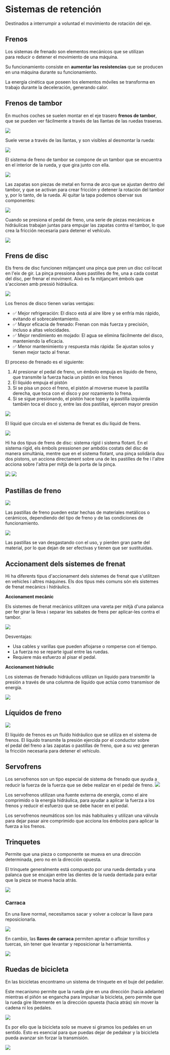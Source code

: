 # Sistemas de retención

Destinados a interrumpir a voluntad el movimiento de rotación del eje.

## Frenos

Los sistemas de frenado son elementos mecánicos que se utilizan para reducir o detener el movimiento de una máquina.

Su funcionamiento consiste en **aumentar las resistencias** que se producen en una máquina durante su funcionamiento.

La energía cinética que poseen los elementos móviles se transforma en trabajo durante la deceleración, generando calor.

## Frenos de tambor

En muchos coches se suelen montar en el eje trasero **frenos de tambor**, que se pueden ver fácilmente a través de las llantas de las ruedas traseras.

![](img/2025-05-18-19-15-02.png)

Suele verse a través de las llantas, y son visibles al desmontar la rueda:

![](img/2025-05-18-19-15-37.png)

El sistema de freno de tambor se compone de un tambor que se encuentra en el interior de la rueda, y que gira junto con ella.

<img src="media/image45.jpg" id="image45">

Las zapatas son piezas de metal en forma de arco que se ajustan dentro del tambor, y que se activan para crear fricción y detener la rotación del tambor y, por lo tanto, de la rueda.
Al quitar la tapa podemos obervar sus componentes:

![](img/2025-05-18-19-16-30.png)

Cuando se presiona el pedal de freno, una serie de piezas mecánicas e hidráulicas trabajan juntas para empujar las zapatas contra el tambor, lo que crea la fricción necesaria para detener el vehículo.

<img src="media/image46.gif" id="image46">

## Frens de disc

Els frens de disc funcionen mitjançant una pinça que pren un disc col·locat en l'eix de gir. La pinça pressiona dues pastilles de fre, una a cada costat del disc, per frenar el moviment. Això es fa mitjançant èmbols que s'accionen amb pressió hidràulica.

<img src="media/image47.jpg" id="image47">

Los frenos de disco tienen varias ventajas:

- ✅ Mejor refrigeración: El disco está al aire libre y se enfría más rápido, evitando el sobrecalentamiento.
- ✅ Mayor eficacia de frenado: Frenan con más fuerza y precisión, incluso a altas velocidades.
- ✅ Mejor rendimiento en mojado: El agua se elimina fácilmente del disco, manteniendo la eficacia.
- ✅ Menor mantenimiento y respuesta más rápida: Se ajustan solos y tienen mejor tacto al frenar.

El proceso de frenado es el siguiente:

1. Al presionar el pedal de freno, un émbolo empuja en líquido de freno, que transmite la fuerza hacia un pistón en los frenos
2. El líquido empuja el pistón
3. Si se pisa un poco el freno, el pistón al moverse mueve la pastilla derecha, que toca con el disco y por rozamiento lo frena.
4. Si se sigue presionando, el pistón hace tope y la pastilla izquierda también toca el disco y, entre las dos pastillas, ejercen mayor presión

![](img/frenado.gif)

El líquid que circula en el sistema de frenat es diu líquid de frens.

<img src="media/image49.png" id="image49">

Hi ha dos tipus de frens de disc: sistema rígid i sistema flotant. En el sistema rígid, els èmbols pressionen per ambdós costats del disc de manera simultània, mentre que en el sistema flotant, una pinça solidària duu dos pistons, un acciona directament sobre una de les pastilles de fre i l'altre acciona sobre l'altra per mitjà de la porta de la pinça.

<img src="media/image50.png" id="image50">

<img src="media/image51.png" id="image51">

## Pastillas de freno

![](img/2025-05-16-09-19-25.png)

Las pastillas de freno pueden estar hechas de materiales metálicos o cerámicos, dependiendo del tipo de freno y de las condiciones de funcionamiento.

<img src="media/image44.jpg" id="image44">

Las pastillas se van desgastando con el uso, y pierden gran parte del material, por lo que dejan de ser efectivas y tienen que ser sustituidas.

## Accionament dels sistemes de frenat

Hi ha diferents tipus d'accionament dels sistemes de frenat que s'utilitzen en vehicles i altres màquines. Els dos tipus més comuns són els sistemes de frenat mecànics i hidràulics.

**Accionament mecànic**

Els sistemes de frenat mecànics utilitzen una vareta per mitjà d'una palanca per fer girar la lleva i separar les sabates de frens per aplicar-les contra el tambor.

![](img/2025-05-16-09-20-36.png)

Desventajas:

- Usa cables y varillas que pueden aflojarse o romperse con el tiempo.
- La fuerza no se reparte igual entre las ruedas.
- Requiere más esfuerzo al pisar el pedal.

**Accionament hidràulic**

Los sistemas de frenado hidráulicos utilizan un líquido para transmitir la presión a través de una columna de líquido que actúa como transmisor de energía.

<img src="media/image52.gif" id="image52">

## Líquidos de freno

<img src="media/image53.png" id="image53">

El líquido de frenos es un fluido hidráulico que se utiliza en el sistema de frenos. El líquido transmite la presión ejercida por el conductor sobre el pedal del freno a las zapatas o pastillas de freno, que a su vez generan la fricción necesaria para detener el vehículo.

## Servofrens

Los servofrenos son un tipo especial de sistema de frenado que ayuda a reducir la fuerza de la fuerza que se debe realizar en el pedal de freno. <img src="media/image54.jpg" id="image54">

Los servofrenos utilizan una fuente externa de energía, como el aire comprimido o la energía hidráulica, para ayudar a aplicar la fuerza a los frenos y reducir el esfuerzo que se debe hacer en el pedal.

Los servofrenos neumáticos son los más habituales y utilizan una válvula para dejar pasar aire comprimido que acciona los émbolos para aplicar la fuerza a los frenos.

## Trinquetes

Permite que una pieza o componente se mueva en una dirección determinada, pero no en la dirección opuesta.

El trinquete generalmente está compuesto por una rueda dentada y una palanca que se encajan entre las dientes de la rueda dentada para evitar que la pieza se mueva hacia atrás.

![](img/2025-05-16-09-23-26.png)

### Carraca

En una llave normal, necesitamos sacar y volver a colocar la llave
para reposicionarla.

![](img/2025-05-16-09-25-18.png)

En cambio, las **llaves de carraca** permiten apretar o aflojar tornillos
y tuercas, sin tener que levantar y reposicionar la herramienta.

![](img/2023-12-08-15-46-03.png)

## Ruedas de bicicleta

En las bicicletas encontramo un sistema de trinquete en el buje
del pedalier.

Este mecanismo permite que la rueda gire en una dirección
(hacia adelante) mientras el piñón se engancha para impulsar
la bicicleta, pero permite que la rueda gire libremente en la
dirección opuesta (hacia atrás) sin mover la cadena ni los pedales.

![](img/2023-12-08-15-47-08.png)

Es por ello que la bicicleta solo se mueve si giramos los pedales
en un sentido. Esto es esencial para que puedas dejar de pedalear y la bicicleta pueda avanzar sin forzar la transmisión.

![](img/2023-12-08-15-47-03.png)
